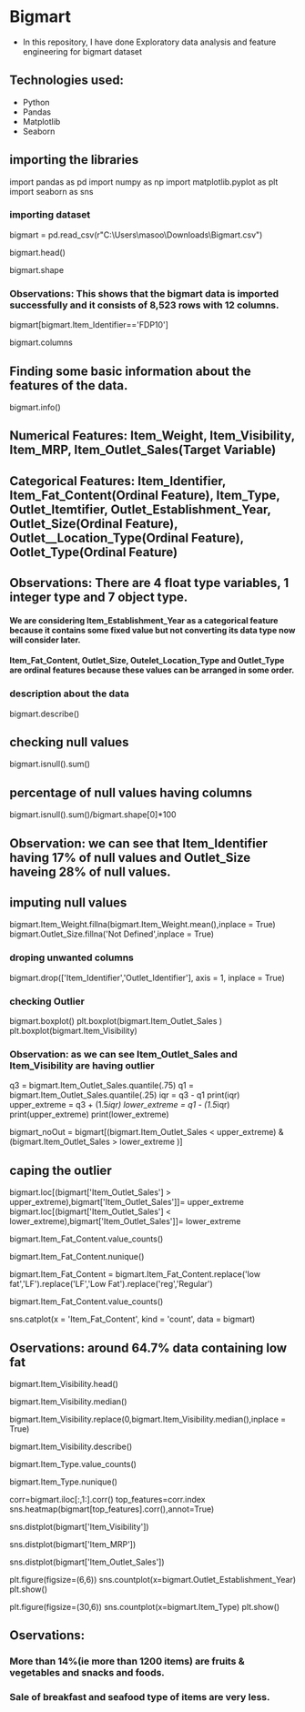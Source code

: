 # Bigmart
- In this repository, I have done Exploratory data analysis and feature engineering for bigmart dataset

## Technologies used:
- Python
- Pandas
- Matplotlib
- Seaborn
## importing the libraries
import pandas as pd
import numpy as np
import matplotlib.pyplot as plt
import seaborn as sns

### importing dataset

bigmart = pd.read_csv(r"C:\Users\masoo\Downloads\Bigmart.csv")

bigmart.head()

bigmart.shape

### Observations: This shows that the bigmart data is imported successfully and it consists of 8,523 rows with 12 columns.

bigmart[bigmart.Item_Identifier=='FDP10']

bigmart.columns

## Finding some basic information about the features of the data.
bigmart.info()

## Numerical Features: Item_Weight, Item_Visibility, Item_MRP, Item_Outlet_Sales(Target Variable)

## Categorical Features: Item_Identifier, Item_Fat_Content(Ordinal Feature), Item_Type, Outlet_Itemtifier, Outlet_Establishment_Year, Outlet_Size(Ordinal Feature), Outlet__Location_Type(Ordinal Feature), Ootlet_Type(Ordinal Feature)

## Observations: There are 4 float type variables, 1 integer type and 7 object type.
#### We are considering Item_Establishment_Year as a categorical feature because it contains some fixed value but not converting its data type now will consider later.
#### Item_Fat_Content, Outlet_Size, Outelet_Location_Type and Outlet_Type are ordinal features because these values can be arranged in some order.

### description about the data
bigmart.describe()

## checking null values
bigmart.isnull().sum()

## percentage of null values having columns
bigmart.isnull().sum()/bigmart.shape[0]*100

## Observation: we can see that Item_Identifier having 17% of null values and Outlet_Size haveing 28% of null values.

## imputing null values
bigmart.Item_Weight.fillna(bigmart.Item_Weight.mean(),inplace = True)
bigmart.Outlet_Size.fillna('Not Defined',inplace = True)

### droping unwanted columns
bigmart.drop(['Item_Identifier','Outlet_Identifier'], axis = 1, inplace = True)

### checking Outlier
bigmart.boxplot()
plt.boxplot(bigmart.Item_Outlet_Sales )
plt.boxplot(bigmart.Item_Visibility)

### Observation: as we can see Item_Outlet_Sales and Item_Visibility are having outlier

q3 = bigmart.Item_Outlet_Sales.quantile(.75) 
q1 = bigmart.Item_Outlet_Sales.quantile(.25) 
iqr = q3 - q1
print(iqr)
upper_extreme = q3 + (1.5*iqr)
lower_extreme = q1 - (1.5*iqr)
print(upper_extreme)
print(lower_extreme)

bigmart_noOut = bigmart[(bigmart.Item_Outlet_Sales < upper_extreme) & (bigmart.Item_Outlet_Sales > lower_extreme )]

## caping the outlier
bigmart.loc[(bigmart['Item_Outlet_Sales'] > upper_extreme),bigmart['Item_Outlet_Sales']]= upper_extreme
bigmart.loc[(bigmart['Item_Outlet_Sales'] < lower_extreme),bigmart['Item_Outlet_Sales']]= lower_extreme

bigmart.Item_Fat_Content.value_counts()

bigmart.Item_Fat_Content.nunique()

bigmart.Item_Fat_Content = bigmart.Item_Fat_Content.replace('low fat','LF').replace('LF','Low Fat').replace('reg','Regular')

bigmart.Item_Fat_Content.value_counts()

sns.catplot(x = 'Item_Fat_Content', kind = 'count', data = bigmart)

## Oservations: around 64.7% data containing low fat

bigmart.Item_Visibility.head()

bigmart.Item_Visibility.median()

bigmart.Item_Visibility.replace(0,bigmart.Item_Visibility.median(),inplace = True)

bigmart.Item_Visibility.describe()

bigmart.Item_Type.value_counts()

bigmart.Item_Type.nunique()

corr=bigmart.iloc[:,1:].corr()
top_features=corr.index
sns.heatmap(bigmart[top_features].corr(),annot=True)

sns.distplot(bigmart['Item_Visibility'])

sns.distplot(bigmart['Item_MRP'])

sns.distplot(bigmart['Item_Outlet_Sales'])

plt.figure(figsize=(6,6))
sns.countplot(x=bigmart.Outlet_Establishment_Year)
plt.show()

plt.figure(figsize=(30,6))
sns.countplot(x=bigmart.Item_Type)
plt.show()

## Oservations:
### More than 14%(ie more than 1200 items) are fruits & vegetables and snacks and foods.
### Sale of breakfast and seafood type of items are very less.
